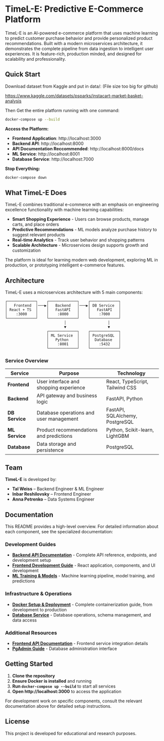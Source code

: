 # TimeL-E: Predictive E-Commerce Platform

TimeL-E is an AI-powered e-commerce platform that uses machine learning to predict customer purchase behavior and provide personalized product recommendations. Built with a modern microservices architecture, it demonstrates the complete pipeline from data ingestion to intelligent user experiences. It is feature-rich, production minded, and designed for scalability and professionality. 

## Quick Start

Download dataset from Kaggle and put in data/: (File size too big for github)

https://www.kaggle.com/datasets/psparks/instacart-market-basket-analysis

Then Get the entire platform running with one command:

```bash
docker-compose up --build
```

**Access the Platform:**
- **Frontend Application**: http://localhost:3000
- **Backend API**: http://localhost:8000
- **API Documentation Reccommended**: http://localhost:8000/docs
- **ML Service**: http://localhost:8001
- **Database Service**: http://localhost:7000

**Stop Everything:**
```bash
docker-compose down
```

## What TimeL-E Does

TimeL-E combines traditional e-commerce with an emphasis on engineering excellence functionality with machine learning capabilities:

- **Smart Shopping Experience** - Users can browse products, manage carts, and place orders
- **Predictive Recommendations** - ML models analyze purchase history to suggest relevant products
- **Real-time Analytics** - Track user behavior and shopping patterns
- **Scalable Architecture** - Microservices design supports growth and customization

The platform is ideal for learning modern web development, exploring ML in production, or prototyping intelligent e-commerce features.

## Architecture

TimeL-E uses a microservices architecture with 5 main components:

```
┌─────────────┐    ┌─────────────┐    ┌─────────────┐
│   Frontend  │───▶│   Backend   │───▶│ DB Service  │
│ React + TS  │    │   FastAPI   │    │   FastAPI   │
│    :3000    │    │    :8000    │    │    :7000    │
└─────────────┘    └─────────────┘    └─────────────┘
                           │                   │
                           ▼                   ▼
                   ┌─────────────┐    ┌─────────────┐
                   │ ML Service  │    │ PostgreSQL  │
                   │   Python    │    │  Database   │
                   │    :8001    │    │    :5432    │
                   └─────────────┘    └─────────────┘
```

### Service Overview

| Service | Purpose | Technology |
|---------|---------|------------|
| **Frontend** | User interface and shopping experience | React, TypeScript, Tailwind CSS |
| **Backend** | API gateway and business logic | FastAPI, Python |
| **DB Service** | Database operations and user management | FastAPI, SQLAlchemy, PostgreSQL |
| **ML Service** | Product recommendations and predictions | Python, Scikit-learn, LightGBM |
| **Database** | Data storage and persistence | PostgreSQL |

## Team

**TimeL-E** is developed by:

- **Tal Weiss** – Backend Engineer & ML Engineer
- **Inbar Reshilovsky** – Frontend Engineer  
- **Anna Petrenko** – Data Systems Engineer

## Documentation

This README provides a high-level overview. For detailed information about each component, see the specialized documentation:

### Development Guides
- **[Backend API Documentation](README_BACKEND.md)** - Complete API reference, endpoints, and development setup
- **[Frontend Development Guide](README_FRONTEND.md)** - React application, components, and UI development
- **[ML Training & Models](README_ML_TRAINING.md)** - Machine learning pipeline, model training, and predictions

### Infrastructure & Operations
- **[Docker Setup & Deployment](README_DOCKER.md)** - Complete containerization guide, from development to production
- **[Database Service](README_DB-SERVICE.md)** - Database operations, schema management, and data access

### Additional Resources
- **[Frontend API Documentation](FRONTEND_API_DOCUMENTATION.md)** - Frontend service integration details
- **[PgAdmin Guide](README_PGADMIN.md)** - Database administration interface

## Getting Started

1. **Clone the repository**
2. **Ensure Docker is installed** and running
3. **Run `docker-compose up --build`** to start all services
4. **Open http://localhost:3000** to access the application

For development work on specific components, consult the relevant documentation above for detailed setup instructions.

## License

This project is developed for educational and research purposes.

